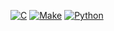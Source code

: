 [![C](https://img.shields.io/badge/C-00599C?logo=c&logoColor=white)](#)
[![Make](https://img.shields.io/badge/Make-A42E2B?logo=gnu&logoColor=fff)](#)
[![Python](https://img.shields.io/badge/Python-3776AB?logo=python&logoColor=fff)](#)
